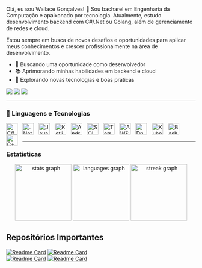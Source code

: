 
# 
<div >
  Olá, eu sou Wallace Gonçalves! 👋
  Sou bacharel em Engenharia da Computação e apaixonado por tecnologia. Atualmente, estudo desenvolvimento backend com C#/.Net ou Golang, além de gerenciamento de redes e cloud.
  
  Estou sempre em busca de novos desafios e oportunidades para aplicar meus conhecimentos e crescer profissionalmente na área de desenvolvimento.
    
  <ul>
    <li>💼 Buscando uma oportunidade como desenvolvedor</li>
    <li>📚 Aprimorando minhas habilidades em backend e cloud</li>
    <li>🚀 Explorando novas tecnologias e boas práticas</li>
  </ul>
</div>
  
<div>
  <a href="https://www.linkedin.com/in/wallace-goncalves" target="_blank"><img src="https://img.shields.io/badge/linkedin-%230077B5.svg?style=for-the-badge&logo=linkedin&logoColor=white" target="_blank"/></a>
  <a href="mailto:wallacegoncalves0011@gmail.com" target="_blank"><img src="https://img.shields.io/badge/Gmail-D14836?style=for-the-badge&logo=gmail&logoColor=white" target="_blank"/></a>
  <a href="https://www.instagram.com/_wallace_gonc?utm_source=qr&igsh=MWxpYXlsYjR0aWg2bw==" target="_blank"><img src="https://img.shields.io/badge/Instagram-%23E4405F.svg?style=for-the-badge&logo=Instagram&logoColor=white" target="_blank"/></a>
</div>

---
### 🤖 Linguagens e Tecnologias
<div>
  <img 
    align="left" 
    alt="C#"
    title="C#" 
    width="30px" 
    style="padding-right: 10px;" 
    src="https://cdn.jsdelivr.net/gh/devicons/devicon@latest/icons/csharp/csharp-original.svg"
  />
  <img 
    align="left" 
    alt=".Net"
    title=".Net" 
    width="30px" 
    style="padding-right: 10px;" 
    img src="https://cdn.jsdelivr.net/gh/devicons/devicon@latest/icons/dot-net/dot-net-original-wordmark.svg"
  />
  <img 
    align="left" 
    alt="Java"
    title="Java" 
    width="30px" 
    style="padding-right: 10px;" 
    src="https://cdn.jsdelivr.net/gh/devicons/devicon@latest/icons/java/java-original.svg"
  />
  <img 
      align="left" 
      alt="Kotlin" 
      title="Kotlin"
      width="30px" 
      style="padding-right: 10px;" 
      src="https://cdn.jsdelivr.net/gh/devicons/devicon@latest/icons/kotlin/kotlin-original.svg"
  />
  <img 
      align="left" 
      alt="Android"
      title="Android" 
      width="30px" 
      style="padding-right: 10px;" 
      src="https://cdn.jsdelivr.net/gh/devicons/devicon@latest/icons/android/android-original.svg" 
  />
  <img 
      align="left" 
      alt="SQL"
      title="SQL" 
      width="30px" 
      style="padding-right: 10px;" 
      src="https://cdn.jsdelivr.net/gh/devicons/devicon@latest/icons/azuresqldatabase/azuresqldatabase-original.svg"
  />
  <img 
      align="left" 
      alt="Terraform"
      title="Terraform" 
      width="30px" 
      style="padding-right: 10px;" 
      src="https://cdn.jsdelivr.net/gh/devicons/devicon@latest/icons/terraform/terraform-original.svg"
    />
  <img 
      align="left" 
      alt="AWS"
      title="AWS" 
      width="30px" 
      style="padding-right: 10px;" 
      src="https://cdn.jsdelivr.net/gh/devicons/devicon@latest/icons/amazonwebservices/amazonwebservices-original-wordmark.svg"
  />
  <img 
      align="left" 
      alt="Docker"
      title="Docker" 
      width="30px" 
      style="padding-right: 10px;" 
      src="https://cdn.jsdelivr.net/gh/devicons/devicon@latest/icons/docker/docker-original.svg"
  />
  <img 
      align="left" 
      alt="Kubernetes"
      title="Kubernetes" 
      width="30px" 
      style="padding-right: 10px;" 
      src="https://cdn.jsdelivr.net/gh/devicons/devicon@latest/icons/kubernetes/kubernetes-original.svg"
  />
  <img 
      align="left" 
      alt="Bash"
      title="Bash" 
      width="30px" 
      style="padding-right: 10px;" 
      src="https://cdn.jsdelivr.net/gh/devicons/devicon@latest/icons/bash/bash-original.svg"
  />
  <img 
      align="left" 
      alt="C++"
      title="C++" 
      width="30px" 
      style="padding-right: 10px;" 
      src="https://cdn.jsdelivr.net/gh/devicons/devicon@latest/icons/cplusplus/cplusplus-original.svg"
  />
</div>

<br/>
<br/>

---
### Estatísticas
<div align="center">
  <img src="https://github-readme-stats.vercel.app/api?username=wallaceg7&hide_title=false&hide_rank=false&show_icons=true&include_all_commits=true&count_private=true&disable_animations=false&theme=highcontrast&locale=pt-br&hide_border=false" height="150" alt="stats graph"  />
  <img src="https://github-readme-stats.vercel.app/api/top-langs?username=wallaceg7&locale=pt-br&hide_title=false&layout=compact&card_width=320&langs_count=5&theme=highcontrast&hide_border=false" height="150" alt="languages graph"  />
  <img src="https://streak-stats.demolab.com?user=wallaceg7&locale=pt-br&mode=daily&theme=shades-of-purple&hide_border=false&border_radius=5" height="150" alt="streak graph"  />
</div>



## Repositórios Importantes
[![Readme Card](https://github-readme-stats.vercel.app/api/pin/?username=wallaceg7&repo=EmprestimoLivros_AspNet
)](https://github.com/wallaceg7/EmprestimoLivros_AspNet)  [![Readme Card](https://github-readme-stats.vercel.app/api/pin/?username=wallaceg7&repo=WebApi-CRUD-livros)](https://github.com/wallaceg7/WebApi-CRUD-livros)  
[![Readme Card](https://github-readme-stats.vercel.app/api/pin/?username=wallaceg7&repo=WebApi-Usuarios)](https://github.com/wallaceg7/WebApi-Usuarios) [![Readme Card](https://github-readme-stats.vercel.app/api/pin/?username=wallaceg7&repo=whatsapp-bot)](https://github.com/wallaceg7/whatsapp-bot) 

